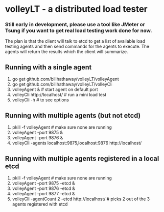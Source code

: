 volleyLT - a distributed load tester
==
### Still early in development, please use a tool like JMeter or Tsung if you want to get real load testing work done for now.


The plan is that the client will talk to etcd to get a list of available load testing agents and then send commands for the agents to execute.
The agents will return the results which the client will summarize.


Running with a single agent
--
1. go get github.com/billhathaway/volleyLT/volleyAgent
2. go get github.com/billhathaway/volleyLT/volleyCli
3. volleyAgent & # start agent on default port
4. volleyCli http://localhost/    # run a mini load test
5. volleyCli -h  # to see options

Running with multiple agents (but not etcd)
--
1. pkill -f volleyAgent # make sure none are running
2. volleyAgent -port 9875 &
3. volleyAgent -port 9876 &
4. volleyCli -agents localhost:9875,localhost:9876 http://localhost/

Running with multiple agents registered in a local etcd
--
1. pkill -f volleyAgent  # make sure none are running
2. volleyAgent -port 9875 -etcd &
3. volleyAgent -port 9876 -etcd &
4. volleyAgent -port 9877 -etcd &
5. volleyCli -agentCount 2 -etcd http://localhost/  # picks 2 out of the 3 agents registered with etcd





